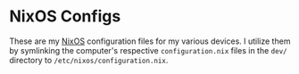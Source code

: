 # NixOS Configs
These are my [NixOS](https://nixos.org) configuration files for my various devices. I utilize them by symlinking the computer's respective `configuration.nix` files in the `dev/` directory to `/etc/nixos/configuration.nix`.
